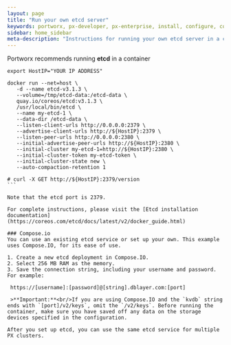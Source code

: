 ```yaml
---
layout: page
title: "Run your own etcd server"
keywords: portworx, px-developer, px-enterprise, install, configure, container, storage, add nodes
sidebar: home_sidebar
meta-description: "Instructions for running your own etcd server in a container. Try today."
---
```


Portworx recommends running **etcd** in a container

```
export HostIP="YOUR IP ADDRESS"
````
````
docker run --net=host \
   -d --name etcd-v3.1.3 \
   --volume=/tmp/etcd-data:/etcd-data \
   quay.io/coreos/etcd:v3.1.3 \
   /usr/local/bin/etcd \
   --name my-etcd-1 \
   --data-dir /etcd-data \
   --listen-client-urls http://0.0.0.0:2379 \
   --advertise-client-urls http://${HostIP}:2379 \
   --listen-peer-urls http://0.0.0.0:2380 \
   --initial-advertise-peer-urls http://${HostIP}:2380 \
   --initial-cluster my-etcd-1=http://${HostIP}:2380 \
   --initial-cluster-token my-etcd-token \
   --initial-cluster-state new \
   --auto-compaction-retention 1

# curl -X GET http://${HostIP}:2379/version
```

Note that the etcd port is 2379.

For complete instructions, please visit the [Etcd installation documentation](https://coreos.com/etcd/docs/latest/v2/docker_guide.html)

### Compose.io
You can use an existing etcd service or set up your own. This example uses Compose.IO, for its ease of use.

1. Create a new etcd deployment in Compose.IO.
2. Select 256 MB RAM as the memory.
3. Save the connection string, including your username and password. For example:

 https://[username]:[password]@[string].dblayer.com:[port]

 >**Important:**<br/>If you are using Compose.IO and the `kvdb` string ends with `[port]/v2/keys`, omit the `/v2/keys`. Before running the container, make sure you have saved off any data on the storage devices specified in the configuration.

After you set up etcd, you can use the same etcd service for multiple PX clusters.
